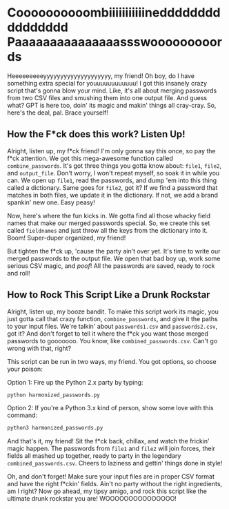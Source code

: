 # Coooooooooombiiiiiiiiiiinedddddddddddddddd Paaaaaaaaaaaaaaassswooooooooords

Heeeeeeeeeyyyyyyyyyyyyyyyyyyyy, my friend! Oh boy, do I have something extra special for youuuuuuuuuuuu! I got this insanely crazy script that's gonna blow your mind. Like, it's all about merging passwords from two CSV files and smushing them into one output file. And guess what? GPT is here too, doin' its magic and makin' things all cray-cray. So, here's the deal, pal. Brace yourself!

## How the F\*ck does this work? Listen Up!

Alright, listen up, my f\*ck friend! I'm only gonna say this once, so pay the f\*ck attention. We got this mega-awesome function called `combine_passwords`. It's got three things you gotta know about: `file1`, `file2`, and `output_file`. Don't worry, I won't repeat myself, so soak it in while you can. We open up `file1`, read the passwords, and dump 'em into this thing called a dictionary. Same goes for `file2`, got it? If we find a password that matches in both files, we update it in the dictionary. If not, we add a brand spankin' new one. Easy peasy!

Now, here's where the fun kicks in. We gotta find all those whacky field names that make our merged passwords special. So, we create this set called `fieldnames` and just throw all the keys from the dictionary into it. Boom! Super-duper organized, my friend!

But tighten the f\*ck up, 'cause the party ain't over yet. It's time to write our merged passwords to the output file. We open that bad boy up, work some serious CSV magic, and *poof*! All the passwords are saved, ready to rock and roll!

## How to Rock This Script Like a Drunk Rockstar

Alright, listen up, my booze bandit. To make this script work its magic, you just gotta call that crazy function, `combine_passwords`, and give it the paths to your input files. We're talkin' about `passwords1.csv` and `passwords2.csv`, got it? And don't forget to tell it where the f\*ck you want those merged passwords to gooooooo. You know, like `combined_passwords.csv`. Can't go wrong with that, right?

This script can be run in two ways, my friend. You got options, so choose your poison:

Option 1: Fire up the Python 2.x party by typing:

```bash
python harmonized_passwords.py
```

Option 2: If you're a Python 3.x kind of person, show some love with this command:

```bash
python3 harmonized_passwords.py
```

And that's it, my friend! Sit the f\*ck back, chillax, and watch the frickin' magic happen. The passwords from `file1` and `file2` will join forces, their fields all mashed up together, ready to party in the legendary `combined_passwords.csv`. Cheers to laziness and gettin' things done in style!

Oh, and don't forget! Make sure your input files are in proper CSV format and have the right f\*ckin' fields. Ain't no party without the right ingredients, am I right? Now go ahead, my tipsy amigo, and rock this script like the ultimate drunk rockstar you are! WOOOOOOOOOOOOOOO!
